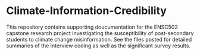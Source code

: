 # Climate-Information-Credibility
This repository contains supporting doucumentation for the ENSC502 capstone research project investigating the susceptibility of post-secondary students to climate change misinformation. See the files posted for detailed summaries of the interview coding as well as the significant survey results. 
